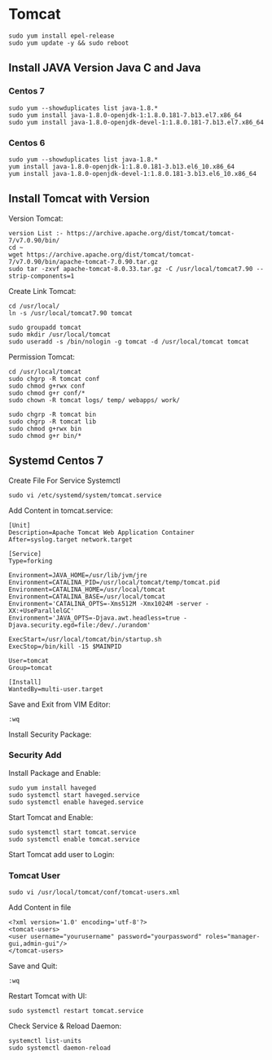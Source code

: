 # Tomcat
```
sudo yum install epel-release
sudo yum update -y && sudo reboot
```
## Install JAVA Version Java C and Java
### Centos 7
```
sudo yum --showduplicates list java-1.8.*
sudo yum install java-1.8.0-openjdk-1:1.8.0.181-7.b13.el7.x86_64
sudo yum install java-1.8.0-openjdk-devel-1:1.8.0.181-7.b13.el7.x86_64
```
### Centos 6
```
sudo yum --showduplicates list java-1.8.*
yum install java-1.8.0-openjdk-1:1.8.0.181-3.b13.el6_10.x86_64
yum install java-1.8.0-openjdk-devel-1:1.8.0.181-3.b13.el6_10.x86_64
```
## Install Tomcat with Version
Version Tomcat:
```
version List :- https://archive.apache.org/dist/tomcat/tomcat-7/v7.0.90/bin/
cd ~
wget https://archive.apache.org/dist/tomcat/tomcat-7/v7.0.90/bin/apache-tomcat-7.0.90.tar.gz
sudo tar -zxvf apache-tomcat-8.0.33.tar.gz -C /usr/local/tomcat7.90 --strip-components=1
```
Create Link Tomcat:
```
cd /usr/local/
ln -s /usr/local/tomcat7.90 tomcat
```

```
sudo groupadd tomcat
sudo mkdir /usr/local/tomcat
sudo useradd -s /bin/nologin -g tomcat -d /usr/local/tomcat tomcat
```
Permission Tomcat:
```
cd /usr/local/tomcat
sudo chgrp -R tomcat conf
sudo chmod g+rwx conf
sudo chmod g+r conf/*
sudo chown -R tomcat logs/ temp/ webapps/ work/

sudo chgrp -R tomcat bin
sudo chgrp -R tomcat lib
sudo chmod g+rwx bin
sudo chmod g+r bin/*
```

## Systemd Centos 7
Create File For Service Systemctl
```
sudo vi /etc/systemd/system/tomcat.service
```
Add Content in tomcat.service:
```
[Unit]
Description=Apache Tomcat Web Application Container
After=syslog.target network.target

[Service]
Type=forking

Environment=JAVA_HOME=/usr/lib/jvm/jre
Environment=CATALINA_PID=/usr/local/tomcat/temp/tomcat.pid
Environment=CATALINA_HOME=/usr/local/tomcat
Environment=CATALINA_BASE=/usr/local/tomcat
Environment='CATALINA_OPTS=-Xms512M -Xmx1024M -server -XX:+UseParallelGC'
Environment='JAVA_OPTS=-Djava.awt.headless=true -Djava.security.egd=file:/dev/./urandom'

ExecStart=/usr/local/tomcat/bin/startup.sh
ExecStop=/bin/kill -15 $MAINPID

User=tomcat
Group=tomcat

[Install]
WantedBy=multi-user.target

```
Save and Exit from VIM Editor:
```
:wq
```
Install Security Package:
### Security Add
Install Package and Enable:
```
sudo yum install haveged
sudo systemctl start haveged.service
sudo systemctl enable haveged.service
```
Start Tomcat and Enable:
```
sudo systemctl start tomcat.service
sudo systemctl enable tomcat.service
```
Start Tomcat add user to Login:
### Tomcat User
```
sudo vi /usr/local/tomcat/conf/tomcat-users.xml
```
Add Content in file
```
<?xml version='1.0' encoding='utf-8'?>
<tomcat-users>
<user username="yourusername" password="yourpassword" roles="manager-gui,admin-gui"/>
</tomcat-users>
```
Save and Quit:
```
:wq
```
Restart Tomcat with UI:
```
sudo systemctl restart tomcat.service
```
Check Service & Reload Daemon:
```
systemctl list-units
sudo systemctl daemon-reload
```
```

```
